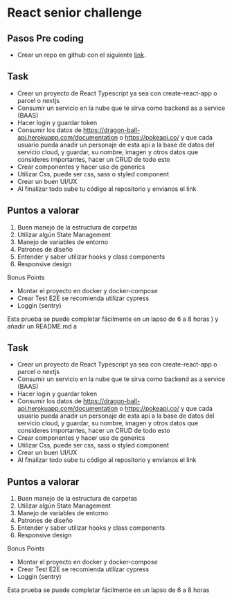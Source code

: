# React senior challenge

## Pasos Pre coding

- Crear un repo en github con el siguiente [link](https://classroom.github.com/a/_5y8V7TF).

## Task

- Crear un proyecto de React Typescript ya sea con create-react-app o parcel o nextjs
- Consumir un servicio en la nube que te sirva como backend as a service (BAAS)
- Hacer login y guardar token
- Consumir los datos de https://dragon-ball-api.herokuapp.com/documentation o https://pokeapi.co/ y que cada usuario pueda anadir un personaje de esta api a la base de datos del servicio cloud, y guardar, su nombre, imagen y otros datos que consideres importantes, hacer un CRUD de todo esto
- Crear componentes y hacer uso de generics
- Utilizar Css, puede ser css, sass o styled component
- Crear un buen UI/UX
- Al finalizar todo sube tu código al repositorio y envíanos el link

## Puntos a valorar

1. Buen manejo de la estructura de carpetas
2. Utilizar algún State Management
3. Manejo de variables de entorno
4. Patrones de diseño
5. Entender y saber utilizar hooks y class components
6. Responsive design

Bonus Points

- Montar el proyecto en docker y docker-compose
- Crear Test E2E se recomienda utilizar cypress
- Loggin (sentry)

Esta prueba se puede completar fácilmente en un lapso de 6 a 8 horas
) y añadir un README.md a

## Task

- Crear un proyecto de React Typescript ya sea con create-react-app o parcel o nextjs
- Consumir un servicio en la nube que te sirva como backend as a service (BAAS)
- Hacer login y guardar token
- Consumir los datos de https://dragon-ball-api.herokuapp.com/documentation o https://pokeapi.co/ y que cada usuario pueda anadir un personaje de esta api a la base de datos del servicio cloud, y guardar, su nombre, imagen y otros datos que consideres importantes, hacer un CRUD de todo esto
- Crear componentes y hacer uso de generics
- Utilizar Css, puede ser css, sass o styled component
- Crear un buen UI/UX
- Al finalizar todo sube tu código al repositorio y envíanos el link

## Puntos a valorar

1. Buen manejo de la estructura de carpetas
2. Utilizar algún State Management
3. Manejo de variables de entorno
4. Patrones de diseño
5. Entender y saber utilizar hooks y class components
6. Responsive design

Bonus Points

- Montar el proyecto en docker y docker-compose
- Crear Test E2E se recomienda utilizar cypress
- Loggin (sentry)

Esta prueba se puede completar fácilmente en un lapso de 6 a 8 horas
